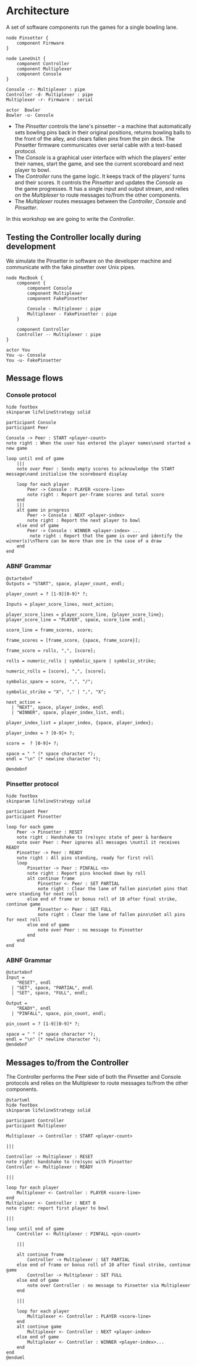# Architecture

A set of software components run the games for a single bowling lane.

```plantuml
node Pinsetter {
    component Firmware
}

node LaneUnit {
    component Controller
    component Multiplexer
    component Console
}

Console -r- Multiplexer : pipe
Controller -d- Multiplexer : pipe
Multiplexer -r- Firmware : serial

actor  Bowler
Bowler -u- Console
```

* The _Pinsetter_ controls the lane's pinsetter – a machine that automatically sets bowling pins back in their original positions, returns bowling balls to the front of the alley, and clears fallen pins from the pin deck.  The Pinsetter firmware communicates over serial cable with a text-based protocol.
* The _Console_ is a graphical user interface with which the players' enter their names, start the game, and see the current scoreboard and next player to bowl.
* The _Controller_ runs the game logic.  It keeps track of the players' turns and their scores.  It controls the _Pinsetter_ and updates the _Console_ as the game progresses.  It has a single input and output stream, and relies on the _Multiplexer_ to route messages to/from the other components.
* The _Multiplexer_ routes messages between the _Controller_, _Console_ and _Pinsetter_.

In this workshop we are going to write the _Controller_.

## Testing the Controller locally during development

We simulate the Pinsetter in software on the developer machine and communicate with the fake pinsetter over Unix pipes.

```plantuml
node MacBook {
    component {
        component Console
        component Multiplexer
        component FakePinsetter
        
        Console - Multiplexer : pipe
        Multiplexer - FakePinsetter : pipe
    }
    
    component Controller
    Controller -- Multiplexer : pipe
}

actor You
You -u- Console
You -u- FakePinsetter
```


## Message flows

### Console protocol

```plantuml
hide footbox
skinparam lifelineStrategy solid

participant Console
participant Peer

Console -> Peer : START <player-count>
note right : When the user has entered the player names\nand started a new game

loop until end of game
    |||
    note over Peer : Sends empty scores to acknowledge the START message\nand initialise the scoreboard display 
    
    loop for each player
        Peer -> Console : PLAYER <score-line>
        note right : Report per-frame scores and total score
    end
    |||
    alt game in progress
        Peer -> Console : NEXT <player-index>
        note right : Report the next player to bowl
    else end of game
        Peer -> Console : WINNER <player-index> ...
         note right : Report that the game is over and identify the winner(s)\nThere can be more than one in the case of a draw
    end
end
```

### ABNF Grammar

```plantuml
@startebnf
Outputs = "START", space, player_count, endl;

player_count = ? [1-9][0-9]* ?;

Inputs = player_score_lines, next_action;

player_score_lines = player_score_line, {player_score_line};
player_score_line = "PLAYER", space, score_line endl;

score_line = frame_scores, score;

frame_scores = [frame_score, {space, frame_score}];

frame_score = rolls, ",", [score];

rolls = numeric_rolls | symbolic_spare | symbolic_strike;

numeric_rolls = [score], ",", [score];

symbolic_spare = score, ",", "/";

symbolic_strike = "X", "," | ",", "X";

next_action =
  | "NEXT", space, player_index, endl
  | "WINNER", space, player_index_list, endl;

player_index_list = player_index, {space, player_index};

player_index = ? [0-9]+ ?;

score =  ? [0-9]+ ?;

space = " " (* space character *); 
endl = "\n" (* newline character *); 

@endebnf
```
### Pinsetter protocol

```plantuml
hide footbox
skinparam lifelineStrategy solid

participant Peer
participant Pinsetter

loop for each game 
    Peer -> Pinsetter : RESET
    note right : Handshake to (re)sync state of peer & hardware
    note over Peer : Peer ignores all messages \nuntil it receives READY 
    Pinsetter -> Peer : READY
    note right : All pins standing, ready for first roll
    loop
        Pinsetter -> Peer : PINFALL <n>
        note right : Report pins knocked down by roll
        alt continue frame
            Pinsetter <- Peer : SET PARTIAL
            note right : Clear the lane of fallen pins\nSet pins that were standing for next roll
        else end of frame or bonus roll of 10 after final strike, continue game
            Pinsetter <- Peer : SET FULL 
            note right : Clear the lane of fallen pins\nSet all pins for next roll
        else end of game
            note over Peer : no message to Pinsetter
        end
    end
end
```

### ABNF Grammar

```plantuml
@startebnf
Input = 
    "RESET", endl
  | "SET", space, "PARTIAL", endl
  | "SET", space, "FULL", endl;

Output = 
    "READY", endl
  | "PINFALL", space, pin_count, endl;

pin_count = ? [1-9][0-9]* ?;

space = " " (* space character *); 
endl = "\n" (* newline character *); 
@endebnf
```


## Messages to/from the Controller

The Controller performs the Peer side of both the Pinsetter and Console protocols and relies on the Multiplexer to route messages to/from the other components.

```plantuml
@startuml
hide footbox
skinparam lifelineStrategy solid

participant Controller
participant Multiplexer

Multiplexer -> Controller : START <player-count>

|||

Controller -> Multiplexer : RESET
note right: handshake to (re)sync with Pinsetter
Controller <- Multiplexer : READY

|||

loop for each player
    Multiplexer <- Controller : PLAYER <score-line>
end
Multiplexer <- Controller : NEXT 0
note right: report first player to bowl

|||

loop until end of game
    Controller <- Multiplexer : PINFALL <pin-count>
    
    |||
    
    alt continue frame
        Controller -> Multiplexer : SET PARTIAL
    else end of frame or bonus roll of 10 after final strike, continue game
        Controller -> Multiplexer : SET FULL
    else end of game
        note over Controller : no message to Pinsetter via Multiplexer
    end
    
    |||
    
    loop for each player
        Multiplexer <- Controller : PLAYER <score-line>
    end
    alt continue game
        Multiplexer <- Controller : NEXT <player-index>
    else end of game
        Multiplexer <- Controller : WINNER <player-index>...
    end
end
@enduml
```

